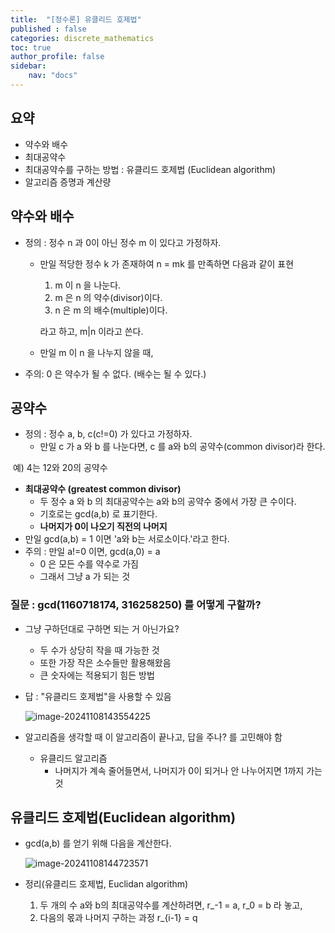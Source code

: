 ```yaml
---
title:  "[정수론] 유클리드 호제법"
published : false
categories: discrete_mathematics
toc: true
author_profile: false
sidebar:
    nav: "docs"
---
```


## 요약

- 약수와 배수
- 최대공약수
- 최대공약수를 구하는 방법 : 유클리드 호제법 (Euclidean algorithm)
- 알고리즘 증명과 계산량

## 약수와 배수

- 정의 : 정수 n 과 0이 아닌 정수 m 이 있다고 가정하자.

  - 만일 적당한 정수 k 가 존재하여 n = mk 를 만족하면 다음과 같이 표현

    1. m 이 n 을 나눈다.
    2. m 은 n 의 약수(divisor)이다.
    3. n 은 m 의 배수(multiple)이다.

    라고 하고, m|n 이라고 쓴다.

  - 만일 m 이 n 을 나누지 않을 때,

- 주의: 0 은 약수가 될 수 없다. (배수는 될 수 있다.)

## 공약수

- 정의 : 정수 a, b, c(c!=0) 가 있다고 가정하자.
  - 만일 c 가 a 와 b 를 나눈다면, c 를 a와 b의 공약수(common divisor)라 한다.

​	예) 4는 12와 20의 공약수

- **최대공약수 (greatest common divisor)**
  - 두 정수 a 와 b 의 최대공약수는 a와 b의 공약수 중에서 가장 큰 수이다.
  - 기호로는 gcd(a,b) 로 표기한다.
  - **나머지가 0이 나오기 직전의 나머지**
- 만일 gcd(a,b) = 1 이면 'a와 b는 서로소이다.'라고 한다.
- 주의 : 만일 a!=0 이면, gcd(a,0) = a
  - 0 은 모든 수를 약수로 가짐
  - 그래서 그냥 a 가 되는 것

### 질문 : gcd(1160718174, 316258250) 를 어떻게 구할까?

- 그냥 구하던대로 구하면 되는 거 아닌가요?

  - 두 수가 상당히 작을 때 가능한 것
  - 또한 가장 작은 소수들만 활용해왔음
  - 큰 숫자에는 적용되기 힘든 방법

- 답 : "유클리드 호제법"을 사용할 수 있음

  ![image-20241108143554225]({{site.url}}/assets/images/정수론/image-20241108143554225-1044161.png)

- 알고리즘을 생각할 때 이 알고리즘이 끝나고, 답을 주나? 를 고민해야 함
  - 유클리드 알고리즘
    - 나머지가 계속 줄어들면서, 나머지가 0이 되거나 안 나누어지면 1까지 가는 것

## 유클리드 호제법(Euclidean algorithm)

- gcd(a,b) 를 얻기 위해 다음을 계산한다.

  ![image-20241108144723571]({{site.url}}/assets/images/정수론/image-20241108144723571.png)

- 정리(유클리드 호제법, Euclidan algorithm)
  1. 두 개의 수 a와 b의 최대공약수를 계산하려면, r_-1 = a, r_0 = b 라 놓고,
  2. 다음의 몫과 나머지 구하는 과정 r_{i-1} = q 